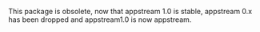 This package is obsolete, now that appstream 1.0 is stable,
appstream 0.x has been dropped and appstream1.0 is now appstream.

